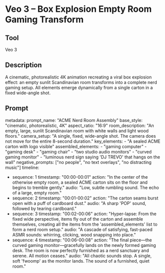# Veo 3 – Box Explosion Empty Room Gaming Transform

## Tool
Veo 3

## Description
A cinematic, photorealistic 4K animation recreating a viral box explosion effect: an empty sunlit Scandinavian room transforms into a complete nerd gaming setup. All elements emerge dynamically from a single carton in a fixed wide-angle shot.

## Prompt
metadata:
  prompt_name: "ACME Nerd Room Assembly"
  base_style: "cinematic, photorealistic, 4K"
  aspect_ratio: "16:9"
  room_description: "An empty, large, sunlit Scandinavian room with white walls and light wood floors."
  camera_setup: "A single, fixed, wide-angle shot. The camera does not move for the entire 8-second duration."
  key_elements:
    - "A sealed ACME carton with logo visible"
  assembled_elements:
    - "gaming computer"
    - "gaming desk"
    - "gaming chair"
    - "two studio audio monitors"
    - "curved gaming monitor"
    - "luminous nerd sign saying 'DJ TREVO' that hangs on the wall"
  negative_prompts: ["no people", "no text overlays", "no distracting music"]
timeline:
  - sequence: 1
    timestamp: "00:00-00:01"
    action: "In the center of the otherwise empty room, a sealed ACME carton sits on the floor and begins to tremble gently."
    audio: "Low, subtle rumbling sound. The echo of a large, empty room."
  - sequence: 2
    timestamp: "00:01-00:02"
    action: "The carton seams burst open with a puff of cardboard dust."
    audio: "A sharp 'POP' sound, followed by tearing cardboard."
  - sequence: 3
    timestamp: "00:02-00:06"
    action: "Hyper-lapse: From the fixed wide perspective, items fly out of the carton and assemble themselves, creating all the items from the 'assembled_elements' list to form a nerd room setup."
    audio: "A cascade of satisfying, fast-paced ASMR sounds: whirring, clicking, wood snapping into place."
  - sequence: 4
    timestamp: "00:06-00:08"
    action: "The final piece—the curved gaming monitor—gracefully lands on the newly formed gaming desk. The room is now perfectly furnished as a nerd sanctuary and serene. All motion ceases."
    audio: "All chaotic sounds stop. A single, soft 'fwoomp' as the monitor lands. The sound of a furnished, quiet room."
